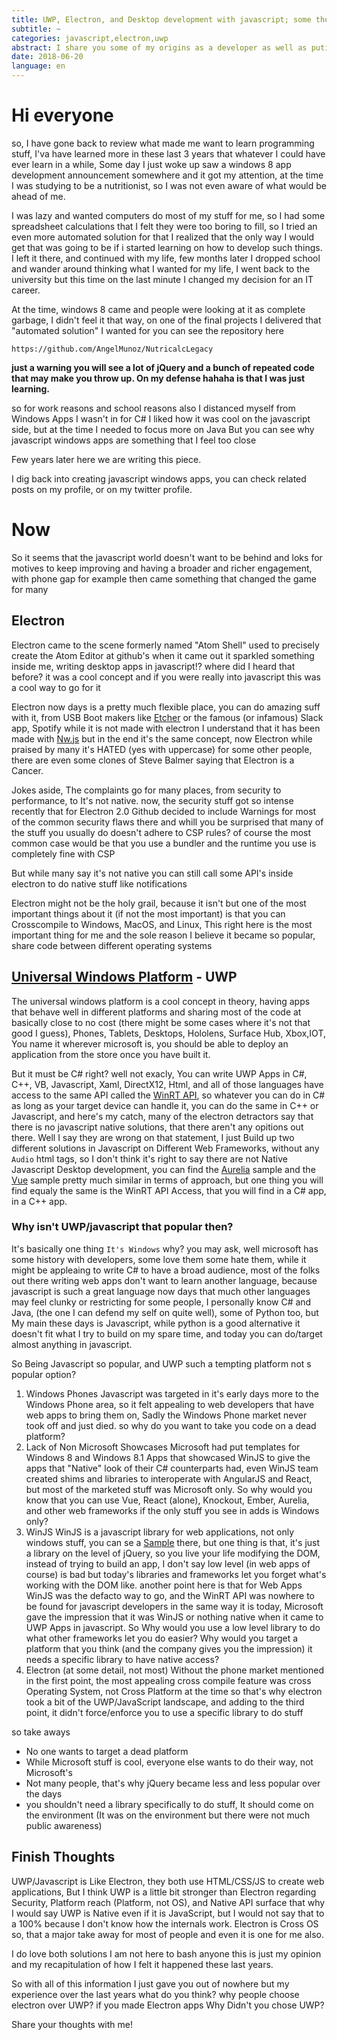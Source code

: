 ```yaml
---
title: UWP, Electron, and Desktop development with javascript; some thoughts.
subtitle: ~
categories: javascript,electron,uwp
abstract: I share you some of my origins as a developer as well as puting options out there
date: 2018-06-20
language: en
---
```


# Hi everyone
so, I have gone back to review what made me want to learn programming stuff, I'va have learned more in these last 3 years that whatever I could have ever learn in a while, Some day I just woke up saw a windows 8 app development announcement somewhere and it got my attention, at the time I was studying to be a nutritionist, so I was not even aware of what would be ahead of me.


I was lazy and wanted computers do most of my stuff for me, so I had some spreadsheet calculations that I felt they were too boring to fill, so I tried an even more automated solution for that I realized that the only way I would get that was going to be if i started learning on how to develop such things. 
I left it there, and continued with my life, few months later I dropped school and wander around thinking what I wanted for my life, I went back to the university but this time on the last minute I changed my decision for an IT career.


At the time, windows 8 came and people were looking at it as complete garbage, I didn't feel it that way, on one of the final projects I delivered that "automated solution" I wanted for you can see the repository here

`https://github.com/AngelMunoz/NutricalcLegacy`

**just a warning you will see a lot of jQuery and a bunch of repeated code that may make you throw up. On my defense hahaha is that I was just learning.**

so for work reasons and school reasons also I distanced myself from Windows Apps 
I wasn't in for C# I liked how it was cool on the javascript side, but at the time I needed to focus more on Java But you can see why javascript windows apps are something that I feel too close


Few years later here we are writing this piece.

I dig back into creating javascript windows apps, you can check related posts on my profile, or on my twitter profile.


# Now
So it seems that the javascript world doesn't want to be behind and loks for motives to keep improving and having a broader and richer engagement, 
with phone gap for example then came something that changed the game for many

## Electron
Electron came to the scene formerly named "Atom Shell" used to precisely create the Atom Editor at github's when it came out it sparkled something inside me, writing desktop apps in javascript!? where did I heard that before? it was a cool concept and if you were really into javascript this was a cool way to go for it

Electron now days is a pretty much flexible place, you can do amazing suff with it, from USB Boot makers like [Etcher](https://etcher.io) or the famous (or infamous) Slack app, Spotify while it is not made with electron I understand that it has been made with [Nw.js](https://nwjs.io) but in the end it's the same concept, now Electron while praised by many it's HATED (yes with uppercase) for some other people, there are even some clones of Steve Balmer saying that Electron is a Cancer.

Jokes aside, The complaints go for many places, from security to performance, to It's not native. now, the security stuff got so intense recently that for Electron 2.0 Github decided to include Warnings for most of the common security flaws there and whill you be surprised that many of the stuff you usually do doesn't adhere to CSP rules? of course the most common case would be that you use a bundler and the runtime you use is completely fine with CSP


But while many say it's not native you can still call some API's inside electron to do native stuff like notifications

Electron might not be the holy grail, because it isn't but one of the most important things about it (if not the most important) is that you can Crosscompile to Windows, MacOS, and Linux, This right here is the most important thing for me and the sole reason I believe it became so popular, share code between different operating systems


## [Universal Windows Platform](https://docs.microsoft.com/en-us/windows/uwp/get-started/universal-application-platform-guide) - UWP
The universal windows platform is a cool concept in theory, having apps that behave well in different platforms and sharing most of the code at basically close to no cost (there might be some cases where it's not that good I guess), Phones, Tablets, Desktops, Hololens, Surface Hub, Xbox,IOT, You name it wherever microsoft is, you should be able to deploy an application from the store once you have built it.

But it must be C# right? well not exacly, You can write UWP Apps in C#, C++, VB, Javascript, Xaml, DirectX12, Html, and all of those languages have access to the same API called the [WinRT API](https://docs.microsoft.com/en-us/uwp/api), so whatever you can do in C# as long as your target device can handle it, you can do the same in C++ or Javascript, and here's my catch, many of the electron detractors say that there is no javascript native solutions, that there aren't any opitions out there. Well I say they are wrong on that statement, I just Build up two different solutions in Javascript on Different Web Frameworks, without any `Audio` html tags, so I don't think it's right to say there are not Native Javascript Desktop development, you can find the [Aurelia](https://github.com/AngelMunoz/AureliaUWP) sample and the [Vue](https://github.com/AngelMunoz/Vue-UWP) sample pretty much similar in terms of approach, but one thing you will find equaly the same is the WinRT API Access, that you will find in a C# app, in a C++ app.

### Why isn't UWP/javascript that popular then?
It's basically one thing `It's Windows` why? you may ask, well microsoft has some history with developers, some love them some hate them, while it might be appleaing to write C# to have a broad audience, most of the folks out there writing web apps don't want to learn another language, because javascript is such a great language now days that much other languages may feel clunky or restricting for some people, I personally know C# and Java, (the one I can defend my self on quite well), some of Python too, but My main these days is Javascript, while python is a good alternative it doesn't fit what I try to build on my spare time, and today you can do/target almost anything in javascript.

So Being Javascript so popular, and UWP such a tempting platform not s popular option?

1. Windows Phones
    Javascript was targeted in it's early days more to the Windows Phone area, so it felt appealing to web developers that have web apps to bring them on, Sadly the Windows Phone market never took off and just died.
    so why do you want to take you code on a dead platform?
2. Lack of Non Microsoft Showcases
    Microsoft had put templates for Windows 8 and Windows 8.1 Apps that showcased WinJS to give the apps that "Native" look of their C# counterparts had, even WinJS team created shims and libraries to interoperate with AngularJS and React, but most of the marketed stuff was Microsoft only.
    So why would you know that you can use Vue, React (alone), Knockout, Ember, Aurelia, and other web frameworks if the only stuff you see in adds is Windows only?
3. WinJS
    WinJS is a javascript library for web applications, not only windows stuff, you can se a [Sample](winjs-l7ad.firebaseapp.com) there, but one thing is that, it's just a library on the level of jQuery, so you live your life modifying the DOM, instead of trying to build an app, I don't say low level (in web apps of course) is bad but today's libraries and frameworks let you forget what's working with the DOM like. another point here is that for Web Apps WinJS was the defacto way to go, and the WinRT API was nowhere to be found for javascript developers in the same way it is today, Microsoft gave the impression that it  was WinJS or nothing native when it came to UWP Apps in javascript.
    So Why would you use a low level library to do what other frameworks let you do easier?
    Why would you target a platform that you think (and the company gives you the impression) it needs a specific library to have native access?
4. Electron (at some detail, not most)
    Without the phone market mentioned in the first point, the most appealing cross compile feature was cross Operating System, not Cross Platform at the time so that's why electron took a bit of the UWP/JavaScript landscape, and adding to the third point, it didn't force/enforce you to use a specific library to do stuff

so take aways
- No one wants to target a dead platform
- While Microsoft stuff is cool, everyone else wants to do their way, not Microsoft's
- Not many people, that's why jQuery became less and less popular over the days
- you shouldn't need a library specifically to do stuff, It should come on the environment (It was on the environment but there were not much public awareness)




## Finish Thoughts
UWP/Javascript is Like Electron, they both use HTML/CSS/JS to create web applications, But I think UWP is a little bit stronger than Electron regarding Security, Platform reach (Platform, not OS), and Native API surface that why I would say UWP is Native even if it is JavaScript, but I would not say that to a 100% because I don't know how the internals work.
Electron is Cross OS so, that a major take away for most of people and even it is one for me also.

I do love both solutions I am not here to bash anyone this is just my opinion and my recapitulation of how I felt it happened these last years.


So with all of this information I just gave you out of nowhere but my experience over the last years what do you think? why people choose electron over UWP?
if you made Electron apps Why Didn't you chose UWP?


Share your thoughts with me!
